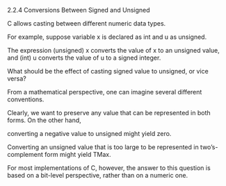 2.2.4
Conversions Between Signed and Unsigned

C allows casting between different numeric data types. 

For example, suppose variable x is declared as int and u as unsigned. 

The expression (unsigned) x converts the value of x to an unsigned value, 
and (int) u converts the value of u to a signed integer. 

What should be the effect of casting signed value to unsigned,
or vice versa? 

From a mathematical perspective, one can imagine several different conventions. 

Clearly, we want to preserve any value that can be represented in both forms. On the other hand, 

converting a negative value to unsigned might yield zero. 

Converting an unsigned value that is too large to be represented in two’s-complement form might yield TMax. 

For most implementations of C, however, the answer to this question is based on a bit-level perspective, 
rather than on a numeric one.


